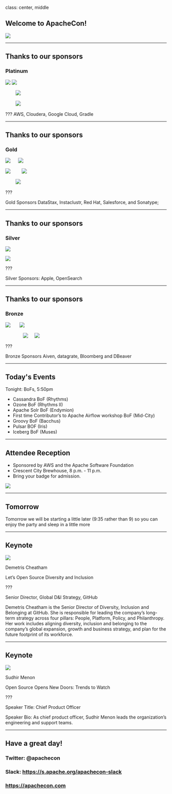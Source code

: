 class: center, middle
## Welcome to ApacheCon!

![](images/banner.png)

---
## Thanks to our sponsors
### Platinum

![](images/aws.png) ![](images/cloudera.png)

&nbsp; &nbsp; &nbsp; &nbsp; ![](images/google.png)

&nbsp; &nbsp; &nbsp; &nbsp; ![](images/gradle.png)

???
AWS, Cloudera, Google Cloud, Gradle

---
## Thanks to our sponsors
### Gold

![](images/datastax.png)  &nbsp; &nbsp; &nbsp;![](images/instaclustr.png)

![](images/redhat.png)  &nbsp; &nbsp; &nbsp; &nbsp;   ![](images/salesforce.png)

&nbsp; &nbsp; &nbsp; &nbsp; ![](images/sonatype.png)

???

Gold Sponsors DataStax, Instaclustr, Red Hat, Salesforce, and Sonatype;

---
## Thanks to our sponsors
### Silver

![](images/apple.png)

![](images/opensearch.png)

???


Silver Sponsors: Apple, OpenSearch

---
## Thanks to our sponsors
### Bronze

![](images/aiven.png) &nbsp; &nbsp; &nbsp; ![](images/datagrate.png)

&nbsp; &nbsp; &nbsp; &nbsp; &nbsp; &nbsp; &nbsp; ![](images/dbeaver.png) &nbsp; &nbsp; ![](images/bloomberg.png)

???

Bronze Sponsors Aiven, datagrate, Bloomberg and DBeaver

---
## Today's Events

Tonight: BoFs, 5:50pm

* Cassandra BoF (Rhythms)
* Ozone BoF (Rhythms II)
* Apache Solr BoF (Endymion)
* First time Contributor’s to Apache Airflow workshop BoF (Mid-City)
* Groovy BoF (Bacchus)
* Pulsar BOF (Iris)
* Iceberg BoF (Muses)

---
## Attendee Reception

* Sponsored by AWS and the Apache Software Foundation
* Crescent City Brewhouse, 8 p.m. - 11 p.m.
* Bring your badge for admission.

![](images/crescentcity.jpg)

---
## Tomorrow
 
Tomorrow we will be starting a little later (9:35 rather than 9) so you
can enjoy the party and sleep in a little more

---
## Keynote

![](images/github.png)

Demetris Cheatham

Let’s Open Source Diversity and Inclusion

???

Senior Director, Global D&I Strategy, GitHub

Demetris Cheatham is the Senior Director of Diversity, Inclusion and Belonging at GitHub. She is responsible for leading the company’s long-term strategy across four pillars: People, Platform, Policy, and Philanthropy. Her work includes aligning diversity, inclusion and belonging to the company’s global expansion, growth and business strategy, and plan for the future footprint of its workforce.

---
## Keynote

![](images/cloudera.png)

Sudhir Menon

Open Source Opens New Doors: Trends to Watch

???

Speaker Title: Chief Product Officer

Speaker Bio: As chief product officer, Sudhir Menon leads the organization’s engineering and support teams.

---
## Have a great day!

### Twitter: @apachecon

### Slack: https://s.apache.org/apachecon-slack

### https://apachecon.com

